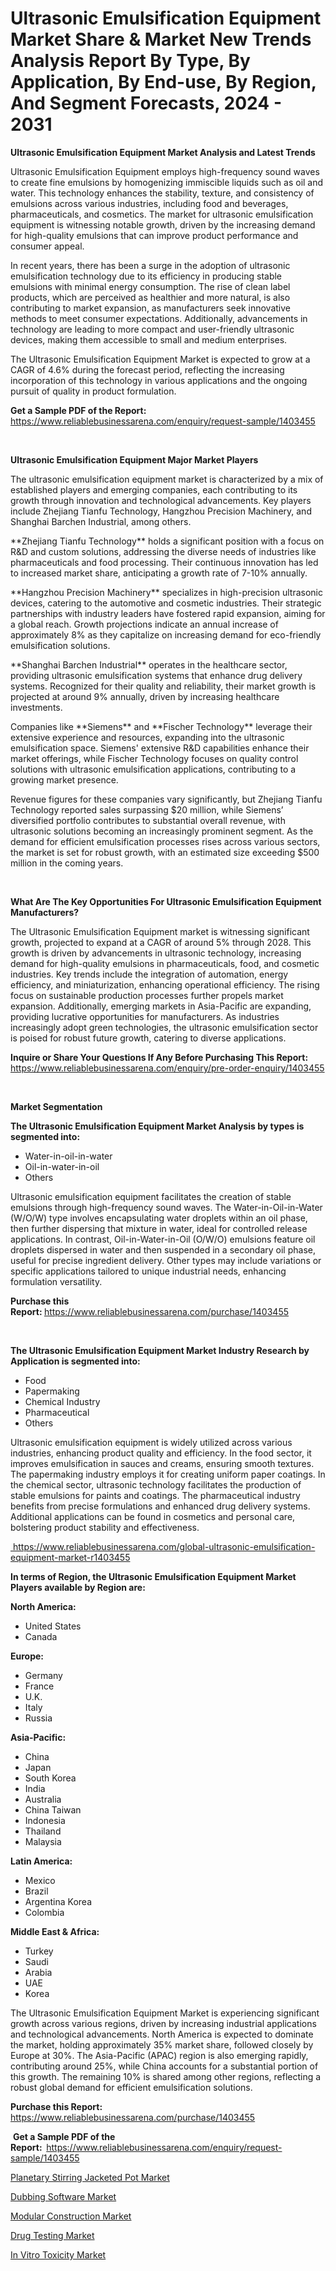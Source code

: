 <p><h1>Ultrasonic Emulsification Equipment Market Share & Market New Trends Analysis Report By Type, By Application, By End-use, By Region, And Segment Forecasts, 2024 - 2031</h1></p><p><strong>Ultrasonic Emulsification Equipment Market Analysis and Latest Trends</strong></p>
<p><p>Ultrasonic Emulsification Equipment employs high-frequency sound waves to create fine emulsions by homogenizing immiscible liquids such as oil and water. This technology enhances the stability, texture, and consistency of emulsions across various industries, including food and beverages, pharmaceuticals, and cosmetics. The market for ultrasonic emulsification equipment is witnessing notable growth, driven by the increasing demand for high-quality emulsions that can improve product performance and consumer appeal.</p><p>In recent years, there has been a surge in the adoption of ultrasonic emulsification technology due to its efficiency in producing stable emulsions with minimal energy consumption. The rise of clean label products, which are perceived as healthier and more natural, is also contributing to market expansion, as manufacturers seek innovative methods to meet consumer expectations. Additionally, advancements in technology are leading to more compact and user-friendly ultrasonic devices, making them accessible to small and medium enterprises.</p><p>The Ultrasonic Emulsification Equipment Market is expected to grow at a CAGR of 4.6% during the forecast period, reflecting the increasing incorporation of this technology in various applications and the ongoing pursuit of quality in product formulation.</p></p>
<p><strong>Get a Sample PDF of the Report:&nbsp;</strong> <a href="https://www.reliablebusinessarena.com/enquiry/request-sample/1403455?utm_campaign=1599&utm_medium=2&utm_source=Github&utm_content=ia&utm_term=23102024&utm_id=ultrasonic-emulsification-equipment">https://www.reliablebusinessarena.com/enquiry/request-sample/1403455</a></p>
<p>&nbsp;</p>
<p><strong>Ultrasonic Emulsification Equipment Major Market Players</strong></p>
<p><p>The ultrasonic emulsification equipment market is characterized by a mix of established players and emerging companies, each contributing to its growth through innovation and technological advancements. Key players include Zhejiang Tianfu Technology, Hangzhou Precision Machinery, and Shanghai Barchen Industrial, among others.</p><p>**Zhejiang Tianfu Technology** holds a significant position with a focus on R&D and custom solutions, addressing the diverse needs of industries like pharmaceuticals and food processing. Their continuous innovation has led to increased market share, anticipating a growth rate of 7-10% annually.</p><p>**Hangzhou Precision Machinery** specializes in high-precision ultrasonic devices, catering to the automotive and cosmetic industries. Their strategic partnerships with industry leaders have fostered rapid expansion, aiming for a global reach. Growth projections indicate an annual increase of approximately 8% as they capitalize on increasing demand for eco-friendly emulsification solutions.</p><p>**Shanghai Barchen Industrial** operates in the healthcare sector, providing ultrasonic emulsification systems that enhance drug delivery systems. Recognized for their quality and reliability, their market growth is projected at around 9% annually, driven by increasing healthcare investments.</p><p>Companies like **Siemens** and **Fischer Technology** leverage their extensive experience and resources, expanding into the ultrasonic emulsification space. Siemens' extensive R&D capabilities enhance their market offerings, while Fischer Technology focuses on quality control solutions with ultrasonic emulsification applications, contributing to a growing market presence.</p><p>Revenue figures for these companies vary significantly, but Zhejiang Tianfu Technology reported sales surpassing $20 million, while Siemens’ diversified portfolio contributes to substantial overall revenue, with ultrasonic solutions becoming an increasingly prominent segment. As the demand for efficient emulsification processes rises across various sectors, the market is set for robust growth, with an estimated size exceeding $500 million in the coming years.</p></p>
<p>&nbsp;</p>
<p><strong>What Are The Key Opportunities For Ultrasonic Emulsification Equipment Manufacturers?</strong></p>
<p><p>The Ultrasonic Emulsification Equipment market is witnessing significant growth, projected to expand at a CAGR of around 5% through 2028. This growth is driven by advancements in ultrasonic technology, increasing demand for high-quality emulsions in pharmaceuticals, food, and cosmetic industries. Key trends include the integration of automation, energy efficiency, and miniaturization, enhancing operational efficiency. The rising focus on sustainable production processes further propels market expansion. Additionally, emerging markets in Asia-Pacific are expanding, providing lucrative opportunities for manufacturers. As industries increasingly adopt green technologies, the ultrasonic emulsification sector is poised for robust future growth, catering to diverse applications.</p></p>
<p><strong>Inquire or Share Your Questions If Any Before Purchasing This Report:</strong> <a href="https://www.reliablebusinessarena.com/enquiry/pre-order-enquiry/1403455?utm_campaign=1599&utm_medium=2&utm_source=Github&utm_content=ia&utm_term=23102024&utm_id=ultrasonic-emulsification-equipment">https://www.reliablebusinessarena.com/enquiry/pre-order-enquiry/1403455</a></p>
<p>&nbsp;</p>
<p><strong>Market Segmentation</strong></p>
<p><strong>The Ultrasonic Emulsification Equipment Market Analysis by types is segmented into:</strong></p>
<p><ul><li>Water-in-oil-in-water</li><li>Oil-in-water-in-oil</li><li>Others</li></ul></p>
<p><p>Ultrasonic emulsification equipment facilitates the creation of stable emulsions through high-frequency sound waves. The Water-in-Oil-in-Water (W/O/W) type involves encapsulating water droplets within an oil phase, then further dispersing that mixture in water, ideal for controlled release applications. In contrast, Oil-in-Water-in-Oil (O/W/O) emulsions feature oil droplets dispersed in water and then suspended in a secondary oil phase, useful for precise ingredient delivery. Other types may include variations or specific applications tailored to unique industrial needs, enhancing formulation versatility.</p></p>
<p><strong>Purchase this Report:&nbsp;</strong><a href="https://www.reliablebusinessarena.com/purchase/1403455?utm_campaign=1599&utm_medium=2&utm_source=Github&utm_content=ia&utm_term=23102024&utm_id=ultrasonic-emulsification-equipment">https://www.reliablebusinessarena.com/purchase/1403455</a></p>
<p>&nbsp;</p>
<p><strong>The Ultrasonic Emulsification Equipment Market Industry Research by Application is segmented into:</strong></p>
<p><ul><li>Food</li><li>Papermaking</li><li>Chemical Industry</li><li>Pharmaceutical</li><li>Others</li></ul></p>
<p><p>Ultrasonic emulsification equipment is widely utilized across various industries, enhancing product quality and efficiency. In the food sector, it improves emulsification in sauces and creams, ensuring smooth textures. The papermaking industry employs it for creating uniform paper coatings. In the chemical sector, ultrasonic technology facilitates the production of stable emulsions for paints and coatings. The pharmaceutical industry benefits from precise formulations and enhanced drug delivery systems. Additional applications can be found in cosmetics and personal care, bolstering product stability and effectiveness.</p></p>
<p><a href="https://www.reliablebusinessarena.com/global-ultrasonic-emulsification-equipment-market-r1403455?utm_campaign=1599&utm_medium=2&utm_source=Github&utm_content=ia&utm_term=23102024&utm_id=ultrasonic-emulsification-equipment">&nbsp;https://www.reliablebusinessarena.com/global-ultrasonic-emulsification-equipment-market-r1403455</a></p>
<p><strong>In terms of Region, the Ultrasonic Emulsification Equipment Market Players available by Region are:</strong></p>
<p>
    <p> <strong> North America: </strong>
        <ul>
            <li>United States</li>
            <li>Canada</li>
        </ul>
        </p> 
    <p> <strong> Europe: </strong>
        <ul>
            <li>Germany</li>
            <li>France</li>
            <li>U.K.</li>
            <li>Italy</li>
            <li>Russia</li>
        </ul>
        </p> 
    <p> <strong> Asia-Pacific: </strong>
        <ul>
            <li>China</li>
            <li>Japan</li>
            <li>South Korea</li>
            <li>India</li>
            <li>Australia</li>
            <li>China Taiwan</li>
            <li>Indonesia</li>
            <li>Thailand</li>
            <li>Malaysia</li>
        </ul>
        </p> 
    <p> <strong> Latin America: </strong>
        <ul>
            <li>Mexico</li>
            <li>Brazil</li>
            <li>Argentina Korea</li>
            <li>Colombia</li>
        </ul>
        </p> 
    <p> <strong> Middle East & Africa: </strong>
        <ul>
            <li>Turkey</li>
            <li>Saudi</li>
            <li>Arabia</li>
            <li>UAE</li>
            <li>Korea</li>
        </ul>
    </p>
    </p>
<p><p>The Ultrasonic Emulsification Equipment Market is experiencing significant growth across various regions, driven by increasing industrial applications and technological advancements. North America is expected to dominate the market, holding approximately 35% market share, followed closely by Europe at 30%. The Asia-Pacific (APAC) region is also emerging rapidly, contributing around 25%, while China accounts for a substantial portion of this growth. The remaining 10% is shared among other regions, reflecting a robust global demand for efficient emulsification solutions.</p></p>
<p><strong>Purchase this Report: </strong><a href="https://www.reliablebusinessarena.com/purchase/1403455?utm_campaign=1599&utm_medium=2&utm_source=Github&utm_content=ia&utm_term=23102024&utm_id=ultrasonic-emulsification-equipment">https://www.reliablebusinessarena.com/purchase/1403455</a></p>
<p>&nbsp;<strong>Get a Sample PDF of the Report:&nbsp;&nbsp;</strong><a href="https://www.reliablebusinessarena.com/enquiry/request-sample/1403455?utm_campaign=1599&utm_medium=2&utm_source=Github&utm_content=ia&utm_term=23102024&utm_id=ultrasonic-emulsification-equipment">https://www.reliablebusinessarena.com/enquiry/request-sample/1403455</a></p>
<p><strong></strong></p>
<p><p><a href="https://github.com/JosephineMcguire65/Market-Research-Report-List-1/blob/main/planetary-stirring-jacketed-pot-market.md?utm_campaign=1599&utm_medium=2&utm_source=Github&utm_content=ia&utm_term=23102024&utm_id=ultrasonic-emulsification-equipment">Planetary Stirring Jacketed Pot Market</a></p><p><a href="https://www.linkedin.com/pulse/strategic-market-insights-navigating-global-dubbing-software-xccoc?utm_campaign=1599&utm_medium=2&utm_source=Github&utm_content=ia&utm_term=23102024&utm_id=ultrasonic-emulsification-equipment">Dubbing Software Market</a></p><p><a href="https://www.linkedin.com/pulse/modular-construction-market-trends-detailed-study-its-dcnfc?utm_campaign=1599&utm_medium=2&utm_source=Github&utm_content=ia&utm_term=23102024&utm_id=ultrasonic-emulsification-equipment">Modular Construction Market</a></p><p><a href="https://www.linkedin.com/pulse/drug-testing-market-evolution-key-trends-regional-dynamics-vepuf?utm_campaign=1599&utm_medium=2&utm_source=Github&utm_content=ia&utm_term=23102024&utm_id=ultrasonic-emulsification-equipment">Drug Testing Market</a></p><p><a href="https://www.linkedin.com/pulse/sustainability-trends-vitro-toxicity-industry-market-lbupc?utm_campaign=1599&utm_medium=2&utm_source=Github&utm_content=ia&utm_term=23102024&utm_id=ultrasonic-emulsification-equipment">In Vitro Toxicity Market</a></p></p>